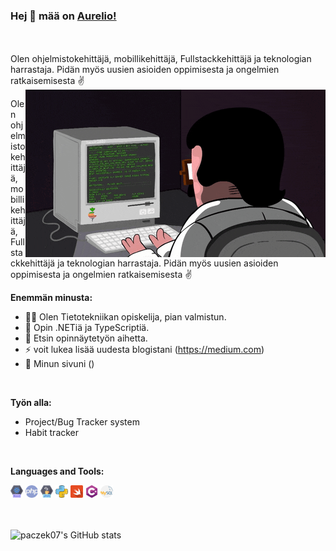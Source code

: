### Hej 👋 mää on [Aurelio!]()
<br />
<br />
Olen ohjelmistokehittäjä, mobillikehittäjä, Fullstackkehittäjä ja teknologian harrastaja. Pidän myös uusien asioiden oppimisesta ja ongelmien ratkaisemisesta ✌️


<img align="right" alt="GIF" src="https://github.com/paczek07/paczek07/blob/main/assets/giphy.gif" />

Olen ohjelmistokehittäjä, mobillikehittäjä, Fullstackkehittäjä ja teknologian harrastaja. Pidän myös uusien asioiden oppimisesta ja ongelmien ratkaisemisesta ✌️


**Enemmän minusta:**

- 👨‍🎓 Olen Tietotekniikan opiskelija, pian valmistun.
- 📖 Opin .NETiä ja TypeScriptiä.
- 🔎 Etsin opinnäytetyön aihetta.
- ⚡ voit lukea lisää uudesta blogistani (https://medium.com)
- 📝 Minun sivuni ()
<br />


**Työn alla:**
- Project/Bug Tracker system
- Habit tracker
<br />

**Languages and Tools:**

<code><img height="20" src="https://github.com/paczek07/paczek07/blob/main/assets/react.png"></code>
<code><img height="20" src="https://github.com/paczek07/paczek07/blob/main/assets/php.png"></code>
<code><img height="20" src="https://github.com/paczek07/paczek07/blob/main/assets/java.png"></code>
<code><img height="20" src="https://github.com/paczek07/paczek07/blob/main/assets/python.png"></code>
<code><img height="20" src="https://github.com/paczek07/paczek07/blob/main/assets/swift.png"></code>
<code><img height="20" src="https://github.com/paczek07/paczek07/blob/main/assets/c-sharp.png"></code>
<code><img height="20" src="https://github.com/paczek07/paczek07/blob/main/assets/mysql.png"></code>
<br />
<br />
<br />

![paczek07's GitHub stats](https://github-readme-stats.vercel.app/api?username=paczek07&show_icons=true&hide_border=true)
